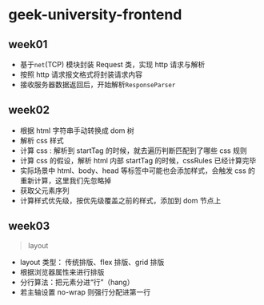 # geek-university-frontend

## week01

- 基于`net`(TCP) 模块封装 Request 类，实现 http 请求与解析
- 按照 http 请求报文格式将封装请求内容
- 接收服务器数据返回后，开始解析`ResponseParser`

## week02

- 根据 html 字符串手动转换成 dom 树
- 解析 css 样式
- 计算 css : 解析到 startTag 的时候，就去遍历判断匹配到了哪些 css 规则
- 计算 css 的假设，解析 html 内部 startTag 的时候，cssRules 已经计算完毕
- 实际场景中 html、body、head 等标签中可能也会添加样式，会触发 css 的重新计算，这里我们先忽略掉
- 获取父元素序列
- 计算样式优先级，按优先级覆盖之前的样式，添加到 dom 节点上

## week03

> layout

- layout 类型： 传统排版、flex 排版、grid 排版
- 根据浏览器属性来进行排版
- 分行算法：把元素分进“行”（hang）
- 若主轴设置 no-wrap 则强行分配进第一行


